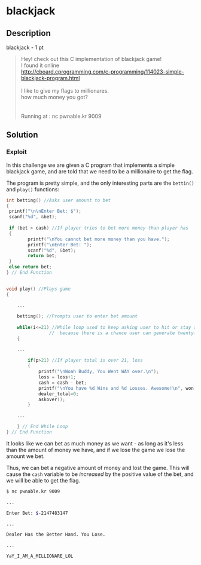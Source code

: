 # blackjack

## Description

blackjack - 1 pt 

>Hey! check out this C implementation of blackjack game! <br>
>I found it online <br>
>http://cboard.cprogramming.com/c-programming/114023-simple-blackjack-program.html <br> <br>
>I like to give my flags to millionares. <br>
>how much money you got? <br> <br> <br>
>Running at : nc pwnable.kr 9009

## Solution

### Exploit

In this challenge we are given a C program that implements a simple blackjack game, and are told that we need to be a millionaire to get the flag. 

The program is pretty simple, and the only interesting parts are the `bettin()` and `play()` functions:

```c
int betting() //Asks user amount to bet
{
 printf("\n\nEnter Bet: $");
 scanf("%d", &bet);
 
 if (bet > cash) //If player tries to bet more money than player has
 {
        printf("\nYou cannot bet more money than you have.");
        printf("\nEnter Bet: ");
        scanf("%d", &bet);
        return bet;
 }
 else return bet;
} // End Function
```

```c
 
void play() //Plays game
{
      
    ...

    betting(); //Prompts user to enter bet amount
        
    while(i<=21) //While loop used to keep asking user to hit or stay at most twenty-one times
                //  because there is a chance user can generate twenty-one consecutive 1's
    {

    ...
    
        if(p>21) //If player total is over 21, loss
        {
            printf("\nWoah Buddy, You Went WAY over.\n");
            loss = loss+1;
            cash = cash - bet;
            printf("\nYou have %d Wins and %d Losses. Awesome!\n", won, loss);
            dealer_total=0;
            askover();
        }

    ...

    } // End While Loop
} // End Function
```

It looks like we can bet as much money as we want - as long as it's less than the amount of money we have, and if we lose the game we lose the amount we bet.

Thus, we can bet a negative amount of money and lost the game. This will cause the `cash` variable to be *increased* by the positive value of the bet, and we will be able to get the flag. 

```bash
$ nc pwnable.kr 9009

...

Enter Bet: $-2147483147

...

Dealer Has the Better Hand. You Lose.

...

YaY_I_AM_A_MILLIONARE_LOL
```